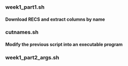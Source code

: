 ### week1_part1.sh

#### Download RECS and extract columns by name

### cutnames.sh

#### Modify the previous script into an executable program

### week1_part2_args.sh

